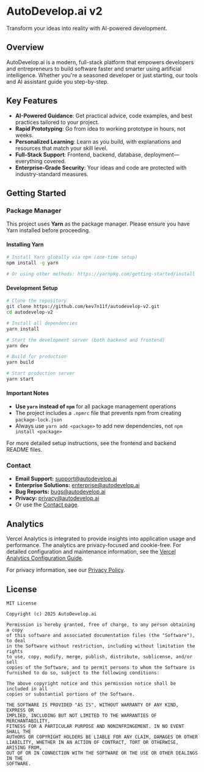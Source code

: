 # AutoDevelop.ai v2

Transform your ideas into reality with AI-powered development.

## Overview

AutoDevelop.ai is a modern, full-stack platform that empowers developers and entrepreneurs to build software faster and smarter using artificial intelligence. Whether you're a seasoned developer or just starting, our tools and AI assistant guide you step-by-step.

## Key Features

- **AI-Powered Guidance**: Get practical advice, code examples, and best practices tailored to your project.
- **Rapid Prototyping**: Go from idea to working prototype in hours, not weeks.
- **Personalized Learning**: Learn as you build, with explanations and resources that match your skill level.
- **Full-Stack Support**: Frontend, backend, database, deployment—everything covered.
- **Enterprise-Grade Security**: Your ideas and code are protected with industry-standard measures.

## Getting Started

### Package Manager

This project uses **Yarn** as the package manager. Please ensure you have Yarn installed before proceeding.

#### Installing Yarn
```bash
# Install Yarn globally via npm (one-time setup)
npm install -g yarn

# Or using other methods: https://yarnpkg.com/getting-started/install
```

#### Development Setup
```bash
# Clone the repository
git clone https://github.com/kev7n11f/autodevelop-v2.git
cd autodevelop-v2

# Install all dependencies
yarn install

# Start the development server (both backend and frontend)
yarn dev

# Build for production
yarn build

# Start production server
yarn start
```

#### Important Notes
- **Use `yarn` instead of `npm`** for all package management operations
- The project includes a `.npmrc` file that prevents npm from creating `package-lock.json`
- Always use `yarn add <package>` to add new dependencies, not `npm install <package>`

For more detailed setup instructions, see the frontend and backend README files.

### Contact

- **Email Support:** [support@autodevelop.ai](mailto:support@autodevelop.ai)
- **Enterprise Solutions:** [enterprise@autodevelop.ai](mailto:enterprise@autodevelop.ai)
- **Bug Reports:** [bugs@autodevelop.ai](mailto:bugs@autodevelop.ai)
- **Privacy:** [privacy@autodevelop.ai](mailto:privacy@autodevelop.ai)
- Or use the [Contact page](./frontend/src/components/Contact.jsx).

## Analytics

Vercel Analytics is integrated to provide insights into application usage and performance. The analytics are privacy-focused and cookie-free. For detailed configuration and maintenance information, see the [Vercel Analytics Configuration Guide](./VERCEL_ANALYTICS.md).

For privacy information, see our [Privacy Policy](./frontend/src/components/Privacy.jsx).

## License

```text
MIT License

Copyright (c) 2025 AutoDevelop.ai

Permission is hereby granted, free of charge, to any person obtaining a copy
of this software and associated documentation files (the "Software"), to deal
in the Software without restriction, including without limitation the rights
to use, copy, modify, merge, publish, distribute, sublicense, and/or sell
copies of the Software, and to permit persons to whom the Software is
furnished to do so, subject to the following conditions:

The above copyright notice and this permission notice shall be included in all
copies or substantial portions of the Software.

THE SOFTWARE IS PROVIDED "AS IS", WITHOUT WARRANTY OF ANY KIND, EXPRESS OR
IMPLIED, INCLUDING BUT NOT LIMITED TO THE WARRANTIES OF MERCHANTABILITY,
FITNESS FOR A PARTICULAR PURPOSE AND NONINFRINGEMENT. IN NO EVENT SHALL THE
AUTHORS OR COPYRIGHT HOLDERS BE LIABLE FOR ANY CLAIM, DAMAGES OR OTHER
LIABILITY, WHETHER IN AN ACTION OF CONTRACT, TORT OR OTHERWISE, ARISING FROM,
OUT OF OR IN CONNECTION WITH THE SOFTWARE OR THE USE OR OTHER DEALINGS IN THE
SOFTWARE.
```
